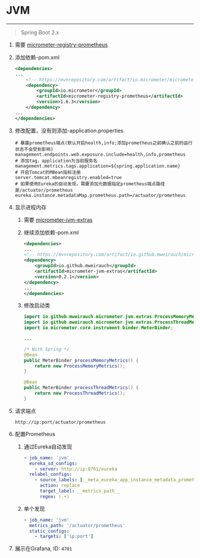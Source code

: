 # JVM

---

> Spring Boot 2.x

1. 需要 [micrometer-registry-prometheus](https://micrometer.io/docs/registry/prometheus)

2. 添加依赖-pom.xml

    ```xml
    <dependencies>
    ...
        <!-- https://mvnrepository.com/artifact/io.micrometer/micrometer-registry-prometheus -->
        <dependency>
            <groupId>io.micrometer</groupId>
            <artifactId>micrometer-registry-prometheus</artifactId>
            <version>1.6.3</version>
        </dependency>
    ...
    </dependencies>
    ```

3. 修改配置，没有则添加-application.properties

    ```properties
    # 暴露prometheus端点(默认开启health,info;添加prometheus之前确认之前的运行状态不会受到影响)
    management.endpoints.web.exposure.include=health,info,prometheus
    # 添加tag，application为当前服务名
    management.metrics.tags.application=${spring.application.name}
    # 开启Tomcat的MBean指标注册
    server.tomcat.mbeanregistry.enabled=true
    # 如果使用Eureka的自动发现，需要添加元数据指定prometheus端点路径是/actuator/prometheus
    eureka.instance.metadataMap.prometheus.path=/actuator/prometheus
    ```

4. 显示进程内存
   1. 需要 [micrometer-jvm-extras](https://github.com/mweirauch/micrometer-jvm-extras)

   2. 继续添加依赖-pom.xml

        ```xml
        <dependencies>
        ...
        <!-- https://mvnrepository.com/artifact/io.github.mweirauch/micrometer-jvm-extras -->
        <dependency>
            <groupId>io.github.mweirauch</groupId>
            <artifactId>micrometer-jvm-extras</artifactId>
            <version>0.2.1</version>
        </dependency>
        ...
        </dependencies>
        ```

   3. 修改启动类

        ```java
        import io.github.mweirauch.micrometer.jvm.extras.ProcessMemoryMetrics;
        import io.github.mweirauch.micrometer.jvm.extras.ProcessThreadMetrics;
        import io.micrometer.core.instrument.binder.MeterBinder;

        ...

        /* With Spring */
        @Bean
        public MeterBinder processMemoryMetrics() {
            return new ProcessMemoryMetrics();
        }

        @Bean
        public MeterBinder processThreadMetrics() {
            return new ProcessThreadMetrics();
        }
        ```

5. 请求端点

   `http://ip:port/actuator/prometheus`

6. 配置Prometheus
   1. 通过Eureka自动发现

        ```yaml
        - job_name: 'jvm'
          eureka_sd_configs:
            - server: http://ip:8761/eureka
          relabel_configs:
            - source_labels: [__meta_eureka_app_instance_metadata_prometheus_path]
              action: replace
              target_label: __metrics_path__
              regex: (.+)
        ```

   2. 单个发现

        ```yaml
        - job_name: 'jvm'
          metrics_path: '/actuator/prometheus'
          static_configs:
            - targets: ['ip:port']
        ```

7. 展示在Grafana, ID: `4701`
